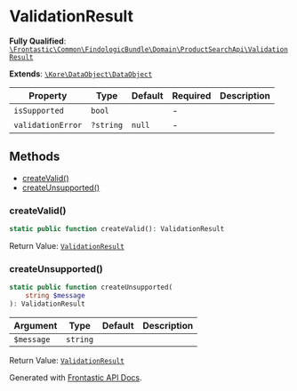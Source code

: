 #  ValidationResult

**Fully Qualified**: [`\Frontastic\Common\FindologicBundle\Domain\ProductSearchApi\ValidationResult`](../../../../../src/php/FindologicBundle/Domain/ProductSearchApi/ValidationResult.php)

**Extends**: [`\Kore\DataObject\DataObject`](https://github.com/kore/DataObject)

Property|Type|Default|Required|Description
--------|----|-------|--------|-----------
`isSupported` | `bool` |  | - | 
`validationError` | `?string` | `null` | - | 

## Methods

* [createValid()](#createvalid)
* [createUnsupported()](#createunsupported)

### createValid()

```php
static public function createValid(): ValidationResult
```

Return Value: [`ValidationResult`](ValidationResult.md)

### createUnsupported()

```php
static public function createUnsupported(
    string $message
): ValidationResult
```

Argument|Type|Default|Description
--------|----|-------|-----------
`$message`|`string`||

Return Value: [`ValidationResult`](ValidationResult.md)

Generated with [Frontastic API Docs](https://github.com/FrontasticGmbH/apidocs).
